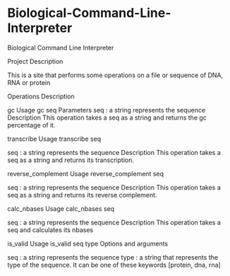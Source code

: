# Biological-Command-Line-Interpreter
Biological Command Line Interpreter

Project Description

This is a site that performs some operations on a file or sequence of DNA, RNA or protein

Operations Description

gc
Usage gc seq
Parameters seq : a string represents the sequence
Description This operation takes a seq as a string and returns the gc percentage of it.


transcribe
Usage transcribe seq

seq : a string represents the sequence
Description This operation takes a seq as a string and returns its transcription.


reverse_complement
Usage reverse_complement seq

seq : a string represents the sequence
Description This operation takes a seq as a string and returns its reverse complement.

calc_nbases
Usage calc_nbases seq

seq : a string represents the sequence
Description This operation takes a seq and calculates its nbases


is_valid Usage is_valid seq type Options and arguments

seq : a string represents the sequence
type : a string that represents the type of the sequence. It can be one of these
keywords [protein, dna, rna]



